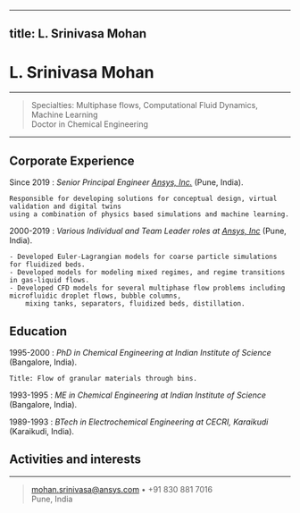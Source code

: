 -------------
title: L. Srinivasa Mohan
-------------

L. Srinivasa Mohan
==================

----

>  Specialties: Multiphase flows, Computational Fluid Dynamics, Machine Learning\
>  Doctor in Chemical Engineering

----

Corporate Experience
--------------------

Since 2019
:   *Senior Principal Engineer [Ansys, Inc.](https://www.ansys.com/)*
    (Pune, India).

    Responsible for developing solutions for conceptual design, virtual validation and digital twins 
    using a combination of physics based simulations and machine learning.

2000-2019
:   *Various Individual and Team Leader roles at [Ansys, Inc](https://www.ansys.com/)* 
    (Pune, India).

    - Developed Euler-Lagrangian models for coarse particle simulations for fluidized beds.
    - Developed models for modeling mixed regimes, and regime transitions in gas-liquid flows.
    - Developed CFD models for several multiphase flow problems including microfluidic droplet flows, bubble columns, 
        mixing tanks, separators, fluidized beds, distillation.


Education
---------

1995-2000
:   *PhD in Chemical Engineering at Indian Institute of Science*
    (Bangalore, India).

    Title: Flow of granular materials through bins. 

1993-1995
:   *ME in Chemical Engineering at Indian Institute of Science* (Bangalore, India).

1989-1993
:   *BTech in Electrochemical Engineering at CECRI, Karaikudi* (Karaikudi, India).

Activities and interests
------------------------


----

> <mohan.srinivasa@ansys.com> • +91 830 881 7016\
> Pune, India
